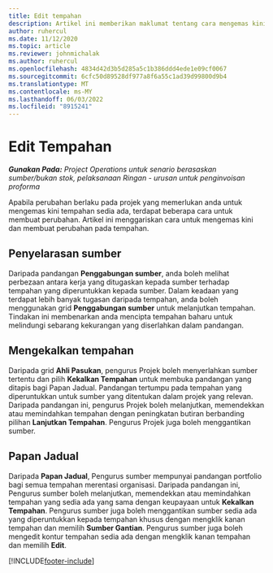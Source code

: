 ```yaml
---
title: Edit tempahan
description: Artikel ini memberikan maklumat tentang cara mengemas kini dan membuat perubahan pada tempahan.
author: ruhercul
ms.date: 11/12/2020
ms.topic: article
ms.reviewer: johnmichalak
ms.author: ruhercul
ms.openlocfilehash: 4834d42d3b5d285a5c1b386ddd4ede1e09cf0067
ms.sourcegitcommit: 6cfc50d89528df977a8f6a55c1ad39d99800d9b4
ms.translationtype: MT
ms.contentlocale: ms-MY
ms.lasthandoff: 06/03/2022
ms.locfileid: "8915241"
---
```

# <a name="edit-bookings"></a>Edit Tempahan

_**Gunakan Pada:** Project Operations untuk senario berasaskan sumber/bukan stok, pelaksanaan Ringan - urusan untuk penginvoisan proforma_


Apabila perubahan berlaku pada projek yang memerlukan anda untuk mengemas kini tempahan sedia ada, terdapat beberapa cara untuk membuat perubahan. Artikel ini menggariskan cara untuk mengemas kini dan membuat perubahan pada tempahan.

## <a name="resource-reconciliation"></a>Penyelarasan sumber

Daripada pandangan **Penggabungan sumber**, anda boleh melihat perbezaan antara kerja yang ditugaskan kepada sumber terhadap tempahan yang diperuntukkan kepada sumber. Dalam keadaan yang terdapat lebih banyak tugasan daripada tempahan, anda boleh menggunakan grid **Penggabungan sumber** untuk melanjutkan tempahan. Tindakan ini membenarkan anda mencipta tempahan baharu untuk melindungi sebarang kekurangan yang diserlahkan dalam pandangan.

## <a name="maintain-bookings"></a>Mengekalkan tempahan

Daripada grid **Ahli Pasukan**, pengurus Projek boleh menyerlahkan sumber tertentu dan pilih **Kekalkan Tempahan** untuk membuka pandangan yang ditapis bagi Papan Jadual. Pandangan tertumpu pada tempahan yang diperuntukkan untuk sumber yang ditentukan dalam projek yang relevan. Daripada pandangan ini, pengurus Projek boleh melanjutkan, memendekkan atau memindahkan tempahan dengan peningkatan butiran berbanding pilihan **Lanjutkan Tempahan**. Pengurus Projek juga boleh menggantikan sumber.

## <a name="schedule-board"></a>Papan Jadual

Daripada **Papan Jadual**, Pengurus sumber mempunyai pandangan portfolio bagi semua tempahan merentasi organisasi. Daripada pandangan ini, Pengurus sumber boleh melanjutkan, memendekkan atau memindahkan tempahan yang sedia ada yang sama dengan keupayaan untuk **Kekalkan Tempahan**. Pengurus sumber juga boleh menggantikan sumber sedia ada yang diperuntukkan kepada tempahan khusus dengan mengklik kanan tempahan dan memilih **Sumber Gantian**. Pengurus sumber juga boleh mengedit kontur tempahan sedia ada dengan mengklik kanan tempahan dan memilih **Edit**.


[!INCLUDE[footer-include](../includes/footer-banner.md)]